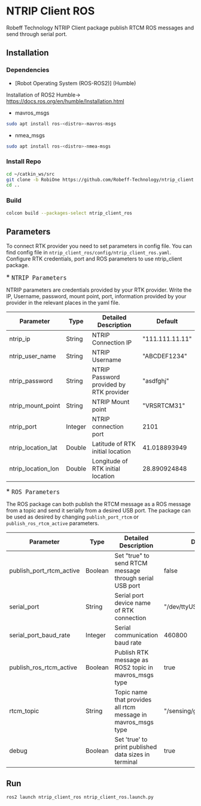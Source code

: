 # NTRIP Client ROS 

Robeff Technology NTRIP Client package publish RTCM ROS messages and send through serial port.

## Installation 


### Dependencies

* [Robot Operating System (ROS-ROS2)] (Humble)

Installation of ROS2 Humble-> https://docs.ros.org/en/humble/Installation.html

* mavros_msgs
```bash
sudo apt install ros-<distro>-mavros-msgs
```
* nmea_msgs
```bash
sudo apt install ros-<distro>-nmea-msgs
```

### Install Repo

```bash
cd ~/catkin_ws/src
git clone -b RobiOne https://github.com/Robeff-Technology/ntrip_client.git
cd ..
```

### Build

```bash
colcon build --packages-select ntrip_client_ros
```

## Parameters

To connect RTK provider you need to set parameters in config file. You can find config file in `ntrip_client_ros/config/ntrip_client_ros.yaml`. Configure RTK credentials, port and ROS parameters to use ntrip_client package.  


<font size="4">* `NTRIP Parameters`</font>

NTRIP parameters are credentials provided by your RTK provider. Write the IP, Username, password, mount point, port, information provided by your provider in the relevant places in the yaml file.

Parameter | Type    | Detailed Description                    | Default                    |
--- |---------|-----------------------------------------|----------------------------|
ntrip_ip | String  | NTRIP Connection IP                     | "111.111.11.11"            |
ntrip_user_name | String  | NTRIP Username                          | "ABCDEF1234"               |
ntrip_password | String  | NTRIP Password provided by RTK provider | "asdfghj"                  |
ntrip_mount_point | String  | NTRIP Mount point                       | "VRSRTCM31"                |
ntrip_port | Integer | NTRIP connection port                   | 2101                       |
ntrip_location_lat | Double  | Latitude of RTK initial location        | 41.018893949               |
ntrip_location_lon | Double  | Longitude of RTK initial location       | 28.890924848               |


<font size="4">* `ROS Parameters`</font>


The ROS package can both publish the RTCM message as a ROS message from a topic and send it serially from a desired USB port. The package can be used as desired by changing `publish_port_rtcm` or `publish_ros_rtcm_active` parameters.

Parameter | Type    | Detailed Description                                          | Default                    |
--- |---------|---------------------------------------------------------------|----------------------------|
publish_port_rtcm_active | Boolean | Set "true" to send RTCM message through serial USB port       | false                      |
serial_port | String  | Serial port device name of RTK connection                     | "/dev/ttyUSB0"             |
serial_port_baud_rate | Integer | Serial communication baud rate                                | 460800                     |
publish_ros_rtcm_active | Boolean | Publish RTK message as ROS2 topic in mavros_msgs type         | true                       |
rtcm_topic | String  | Topic name that provides all rtcm message in mavros_msgs type | "/sensing/gnss/ntrip/rtcm" |
debug | Boolean | Set 'true' to print published data sizes in terminal          | true                       |


## Run

```bash
ros2 launch ntrip_client_ros ntrip_client_ros.launch.py
```












